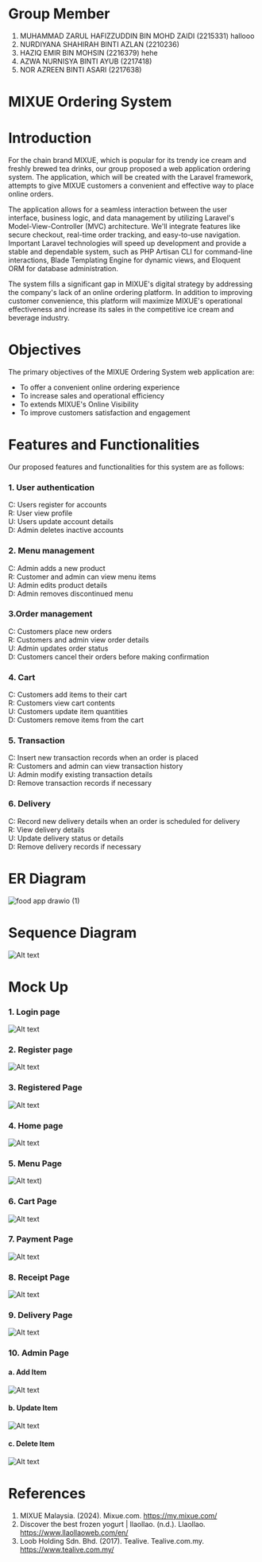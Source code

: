 # Group Member
1. MUHAMMAD ZARUL HAFIZZUDDIN BIN MOHD ZAIDI (2215331) hallooo
2. NURDIYANA SHAHIRAH BINTI AZLAN (2210236)
3. HAZIQ EMIR BIN  MOHSIN (2216379) hehe
4. AZWA NURNISYA BINTI AYUB (2217418)
5. NOR AZREEN BINTI ASARI (2217638)

# MIXUE Ordering System

# Introduction

For the chain brand MIXUE, which is popular for its trendy ice cream and freshly brewed tea drinks, our group proposed a web application ordering system. The application, which will be created with the Laravel framework, attempts to give MIXUE customers a convenient and effective way to place online orders.

The application allows for a seamless interaction between the user interface, business logic, and data management by utilizing Laravel's Model-View-Controller (MVC) architecture. We'll integrate features like secure checkout, real-time order tracking, and easy-to-use navigation. Important Laravel technologies will speed up development and provide a stable and dependable system, such as PHP Artisan CLI for command-line interactions, Blade Templating Engine for dynamic views, and Eloquent ORM for database administration.

The system fills a significant gap in MIXUE's digital strategy by addressing the company's lack of an online ordering platform. In addition to improving customer convenience, this platform will maximize MIXUE's operational effectiveness and increase its sales in the competitive ice cream and beverage industry.


# Objectives

The primary objectives of the MIXUE Ordering System web application are:

- To offer a convenient online ordering experience
- To increase sales and operational efficiency
- To extends MIXUE's Online Visibility
- To improve customers satisfaction and engagement




# Features and Functionalities
Our proposed features and functionalities for this system are as follows:
### 1. User authentication
C: Users register for accounts </br>
R: User view profile </br>
U: Users update account details </br>
D: Admin deletes inactive accounts 
### 2. Menu management
C: Admin adds a new product </br>
R: Customer and admin can view menu items </br>
U: Admin edits product details </br>
D: Admin removes discontinued menu </br>
### 3.Order management
C: Customers place new orders </br>
R: Customers and admin view order details </br>
U: Admin updates order status </br>
D: Customers cancel their orders before making confirmation
### 4. Cart 
C: Customers add items to their cart </br>
R: Customers view cart contents </br>
U: Customers update item quantities </br>
D: Customers remove items from the cart
### 5. Transaction
C: Insert new transaction records when an order is placed </br>
R: Customers and admin can view transaction history </br>
U: Admin modify existing transaction details </br>
D: Remove transaction records if necessary 
### 6. Delivery
C: Record new delivery details when an order is scheduled for delivery </br>
R: View delivery details </br>
U: Update delivery status or details </br>
D: Remove delivery records if necessary


# ER Diagram
![food app drawio (1)](https://github.com/user-attachments/assets/9038ca9d-9a92-49ee-8e76-fe1e14c8933e)

# Sequence Diagram
![Alt text](images/seqDiagram.jpeg)


# Mock Up
### 1. Login page
![Alt text](images/mixue_login.png)
### 2. Register page
![Alt text](images/mixue_register.png)
### 3. Registered Page
![Alt text](images/mixue_register2.png)
### 4. Home page
![Alt text](images/mixuehome.png)
### 5. Menu Page
![Alt text](images/mixuemenu.png))
### 6. Cart Page
![Alt text](images/mixuecart.png)
### 7. Payment Page
![Alt text](images/mixuepayment.png)
### 8. Receipt Page
![Alt text](images/mixuereceipt.png)
### 9. Delivery Page
![Alt text](images/mixuedelivery.png)
### 10. Admin Page
#### a. Add Item
![Alt text](images/ADMIN_DASHBOARD(ADD).png)
#### b. Update Item
![Alt text](images/ADMIN_DASHBOARD(UPDATE).png)
#### c. Delete Item
![Alt text](images/ADMIN_DASHBOARD(DELETE).png)

# References
1. MIXUE Malaysia. (2024). Mixue.com. https://my.mixue.com/
2. Discover the best frozen yogurt | llaollao. (n.d.). Llaollao. https://www.llaollaoweb.com/en/
3. Loob Holding Sdn. Bhd. (2017). Tealive. Tealive.com.my. https://www.tealive.com.my/
‌
